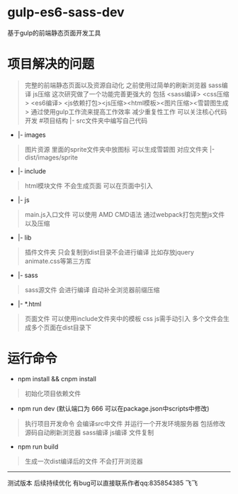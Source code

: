 # gulp-es6-sass-dev
基于gulp的前端静态页面开发工具
# 项目解决的问题
> 完整的前端静态页面以及资源自动化 之前使用过简单的刷新浏览器 sass编译 js压缩 这次研究做了一个功能完善更强大的 包括 <sass编译> <css压缩> <es6编译>
<js依赖打包><js压缩><html模板><图片压缩><雪碧图生成> 通过使用gulp工作流来提高工作效率 减少重复性工作 可以关注核心代码开发
#项目结构 |- src文件夹中编写自己代码
*   |- images 
> 图片资源 里面的sprite文件夹中放图标 可以生成雪碧图 对应文件夹 |- dist/images/sprite
*   |- include 
> html模块文件 不会生成页面 可以在页面中引入
*   |- js 
> main.js入口文件 可以使用 AMD CMD语法 通过webpack打包完整js文件 以及压缩
*   |- lib 
> 插件文件夹 只会复制到dist目录不会进行编译 比如存放jquery animate.css等第三方库
*   |- sass 
> sass源文件 会进行编译 自动补全浏览器前缀压缩
*   |- *.html
> 页面文件 可以使用include文件夹中的模板 css js需手动引入 多个文件会生成多个页面在dist目录下
# 运行命令
*   npm install && cnpm install
> 初始化项目依赖文件
*   npm run dev (默认端口为 666 可以在package.json中scripts中修改)
> 执行项目开发命令 会编译src中文件 并运行一个开发环境服务器 包括修改源码自动刷新浏览器 sass编译 js编译 文件复制
*   npm run build
> 生成一次dist编译后的文件 不会打开浏览器

* * *
  测试版本 后续持续优化 有bug可以直接联系作者qq:835854385 飞飞
